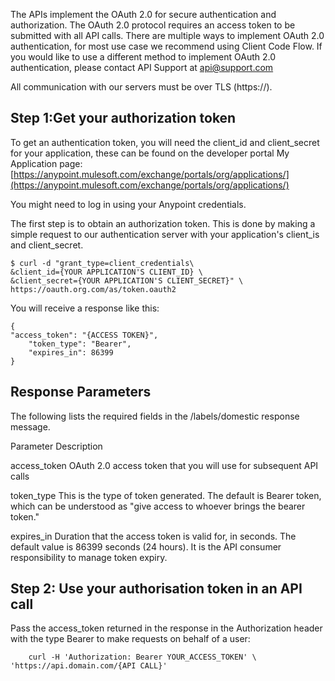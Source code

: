 The APIs implement the OAuth 2.0 for secure authentication and authorization. The OAuth 2.0 protocol requires an access token to be submitted with all API calls. There are multiple ways to implement OAuth 2.0 authentication, for most use case we recommend using Client Code Flow. If you would like to use a different method to implement OAuth 2.0 authentication, please contact API Support at api@support.com

All communication with our servers must be over TLS (https://).

## Step 1:Get your authorization token

To get an authentication token, you will need the client_id and client_secret for your application, these can be found on the developer portal My Application page: [https://anypoint.mulesoft.com/exchange/portals/org/applications/](https://anypoint.mulesoft.com/exchange/portals/org/applications/)

You might need to log in using your Anypoint credentials.

The first step is to obtain an authorization token. This is done by making a simple request to our authentication server with your application's client_is and client_secret.

```
$ curl -d "grant_type=client_credentials\
&client_id={YOUR APPLICATION'S CLIENT_ID} \
&client_secret={YOUR APPLICATION'S CLIENT_SECRET}" \
https://oauth.org.com/as/token.oauth2
```

You will receive a response like this:

```
{
"access_token": "{ACCESS TOKEN}",
    "token_type": "Bearer",
    "expires_in": 86399
}
```

## Response Parameters

The following lists the required fields in the /labels/domestic response message.

Parameter    Description

access_token    OAuth 2.0 access token that you will use for subsequent API calls

token_type    This is the type of token generated. The default is Bearer token, which can be understood as "give access to whoever brings the bearer token."

expires_in    Duration that the access token is valid for, in seconds. The default value is 86399 seconds (24 hours). It is the API consumer responsibility to manage token expiry.

## Step 2: Use your authorisation token in an API call

Pass the access_token returned in the response in the Authorization header with the type Bearer to make requests on behalf of a user:

```
    curl -H 'Authorization: Bearer YOUR_ACCESS_TOKEN' \
'https://api.domain.com/{API CALL}'
```

